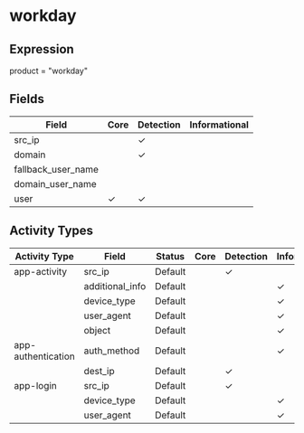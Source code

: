 workday
=======

Expression
----------

product = "workday"

Fields
------

| Field              | Core     | Detection | Informational |
| ------------------ | -------- | --------- | ------------- |
| src_ip             |          | &#10003;  |               |
| domain             |          | &#10003;  |               |
| fallback_user_name |          |           |               |
| domain_user_name   |          |           |               |
| user               | &#10003; | &#10003;  |               |

Activity Types
--------------

| Activity Type      | Field           | Status  | Core | Detection | Informational |
| ------------------ | --------------- | ------- | ---- | --------- | ------------- |
| app-activity       | src_ip          | Default |      | &#10003;  |               |
|                    | additional_info | Default |      |           | &#10003;      |
|                    | device_type     | Default |      |           | &#10003;      |
|                    | user_agent      | Default |      |           | &#10003;      |
|                    | object          | Default |      |           | &#10003;      |
| app-authentication | auth_method     | Default |      |           | &#10003;      |
|                    | dest_ip         | Default |      | &#10003;  |               |
| app-login          | src_ip          | Default |      | &#10003;  |               |
|                    | device_type     | Default |      |           | &#10003;      |
|                    | user_agent      | Default |      |           | &#10003;      |

